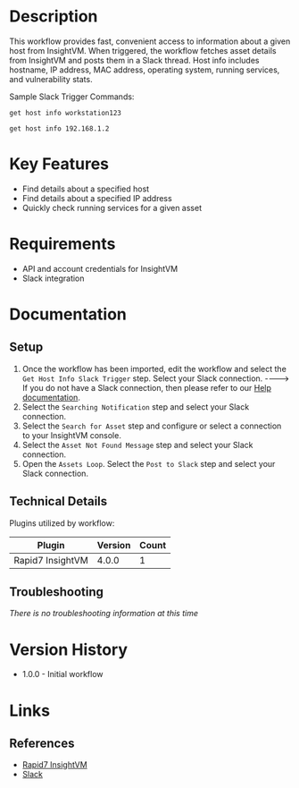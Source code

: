 # Description
This workflow provides fast, convenient access to information about a given host from InsightVM. When triggered, the workflow fetches asset details from InsightVM and posts them in a Slack thread. Host info includes hostname, IP address, MAC address, operating system, running services, and vulnerability stats.

Sample Slack Trigger Commands: 

`get host info workstation123`

`get host info 192.168.1.2`

# Key Features

* Find details about a specified host
* Find details about a specified IP address
* Quickly check running services for a given asset

# Requirements

* API and account credentials for InsightVM
* Slack integration

# Documentation

## Setup

1. Once the workflow has been imported, edit the workflow and select the `Get Host Info Slack Trigger` step. Select your Slack connection. 
----> If you do not have a Slack connection, then please refer to our [Help documentation](https://insightconnect.help.rapid7.com/docs/configure-slack-for-chatops#section-find-a-slack-administrator). 
2. Select the `Searching Notification` step and select your Slack connection.
3. Select the `Search for Asset` step and configure or select a connection to your InsightVM console.
4. Select the `Asset Not Found Message` step and select your Slack connection.
5. Open the `Assets Loop`. Select the `Post to Slack` step and select your Slack connection.

## Technical Details

Plugins utilized by workflow:

|Plugin|Version|Count|
|----|----|--------|
|Rapid7 InsightVM|4.0.0|1|

## Troubleshooting

_There is no troubleshooting information at this time_

# Version History

* 1.0.0 - Initial workflow

# Links

## References

* [Rapid7 InsightVM](https://www.rapid7.com/products/insightvm)
* [Slack](https://slack.com)
